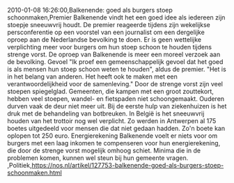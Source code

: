 2010-01-08 16:26:00,Balkenende: goed als burgers stoep schoonmaken,Premier Balkenende vindt het een goed idee als iedereen zijn stoepje sneeuwvrij houdt. De premier reageerde tijdens zijn wekelijkse persconferentie op een voorstel van een journalist om een dergelijke oproep aan de Nederlandse bevolking te doen. Er is geen wettelijke verplichting meer voor burgers om hun stoep schoon te houden tijdens strenge vorst. De oproep van Balkenende is meer een moreel verzoek aan de bevolking. Gevoel "Ik proef een gemeenschappelijk gevoel dat het goed is als mensen hun stoep schoon weten te houden", aldus de premier. "Het is in het belang van anderen. Het heeft ook te maken met een verantwoordelijkheid voor de samenleving." Door de strenge vorst zijn veel stoepen spiegelglad. Gemeenten, die kampen met een groot zouttekort, hebben veel stoepen, wandel- en fietspaden niet schoongemaakt. Ouderen durven vaak de deur niet meer uit. Bij de eerste hulp van ziekenhuizen is het druk met de behandeling van botbreuken. In België is het sneeuwvrij houden van het trottoir nog wel verplicht. Zo werden in Antwerpen al 175 boetes uitgedeeld voor mensen die dat niet gedaan hadden. Zo'n boete kan oplopen tot 250 euro. Energierekening Balkenende voelt er niets voor om burgers met een laag inkomen te compenseren voor hun energierekening, die door de strenge vorst mogelijk omhoog schiet. Minima die in de problemen komen, kunnen wel steun bij hun gemeente vragen. ,Politiek,https://nos.nl/artikel/127753-balkenende-goed-als-burgers-stoep-schoonmaken.html